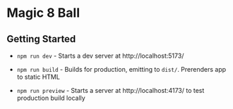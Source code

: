 # Magic 8 Ball

## Getting Started

- `npm run dev` - Starts a dev server at http://localhost:5173/

- `npm run build` - Builds for production, emitting to `dist/`. Prerenders app to static HTML

- `npm run preview` - Starts a server at http://localhost:4173/ to test production build locally
